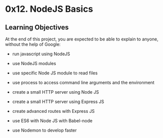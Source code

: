 # 0x12. NodeJS Basics

## Learning Objectives

At the end of this project, you are expected to be able to explain to anyone, without the help of Google:

* run javascript using NodeJS

* use NodeJS modules

* use specific Node JS module to read files

* use process to access command line arguments and the environment

* create a small HTTP server using Node JS

* create a small HTTP server using Express JS

* create advanced routes with Express JS

* use ES6 with Node JS with Babel-node

* use Nodemon to develop faster
